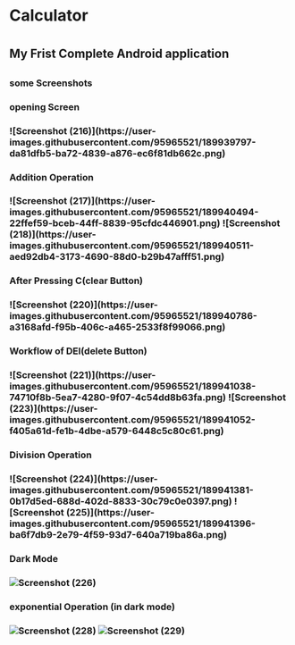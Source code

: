 <h1> Calculator <h1>
<h2>My Frist Complete Android application<h2>
<h3>some Screenshots<h3>
<h3>opening Screen<h3>
![Screenshot (216)](https://user-images.githubusercontent.com/95965521/189939797-da81dfb5-ba72-4839-a876-ec6f81db662c.png)
<h3>Addition Operation <h3>
![Screenshot (217)](https://user-images.githubusercontent.com/95965521/189940494-22ffef59-bceb-44ff-8839-95cfdc446901.png)
![Screenshot (218)](https://user-images.githubusercontent.com/95965521/189940511-aed92db4-3173-4690-88d0-b29b47afff51.png)
<h3>After Pressing C(clear Button) <h3>
![Screenshot (220)](https://user-images.githubusercontent.com/95965521/189940786-a3168afd-f95b-406c-a465-2533f8f99066.png)
<h3>Workflow of  DEl(delete Button) <h3>
![Screenshot (221)](https://user-images.githubusercontent.com/95965521/189941038-74710f8b-5ea7-4280-9f07-4c54dd8b63fa.png)
![Screenshot (223)](https://user-images.githubusercontent.com/95965521/189941052-f405a61d-fe1b-4dbe-a579-6448c5c80c61.png)
<h3>Division Operation <h3>
![Screenshot (224)](https://user-images.githubusercontent.com/95965521/189941381-0b17d5ed-688d-402d-8833-30c79c0e0397.png)
![Screenshot (225)](https://user-images.githubusercontent.com/95965521/189941396-ba6f7db9-2e79-4f59-93d7-640a719ba86a.png)
<h3>Dark Mode <h3>
  
![Screenshot (226)](https://user-images.githubusercontent.com/95965521/189941536-68976b4f-cfc2-4165-9dec-68f1b1775a74.png)
  
<h3>exponential Operation (in dark mode) <h3>

![Screenshot (228)](https://user-images.githubusercontent.com/95965521/189941808-58bdc8a3-e892-4453-be9b-39afe853c5ae.png)
![Screenshot (229)](https://user-images.githubusercontent.com/95965521/189941851-561e4172-d78d-4866-85d7-f06451edc8ec.png)
